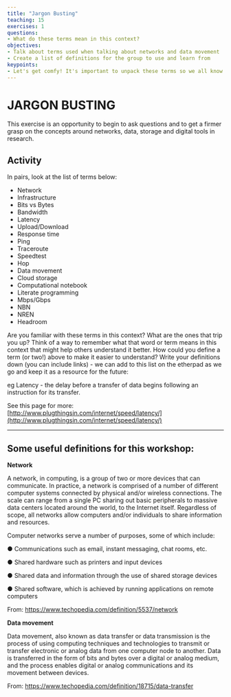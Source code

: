 ```yaml
---
title: "Jargon Busting"
teaching: 15
exercises: 1
questions:
- What do these terms mean in this context?
objectives:
- Talk about terms used when talking about networks and data movement
- Create a list of definitions for the group to use and learn from
keypoints:
- Let's get comfy! It's important to unpack these terms so we all know what we mean and can feel more confident talking about networks and data movement.
---
```


# JARGON BUSTING
 
This exercise is an opportunity to begin to ask questions and to get a firmer grasp on the concepts around networks, data, storage and digital tools in research.
 
## Activity
 
In pairs, look at the list of terms below:

- Network
- Infrastructure
- Bits vs Bytes
- Bandwidth
- Latency
- Upload/Download
- Response time
- Ping
- Traceroute
- Speedtest
- Hop
- Data movement
- Cloud storage
- Computational notebook
- Literate programming
- Mbps/Gbps
- NBN
- NREN
- Headroom

Are you familiar with these terms in this context? What are the ones that trip you up? Think of a way to remember what that word or term means in this context that might help others understand it better. How could you define a term (or two!) above to make it easier to understand? Write your definitions down (you can include links) - we can add to this list on the etherpad as we go and keep it as a resource for the future:
 
eg Latency - the delay before a transfer of data begins following an instruction for its transfer. 

See this page for more: [http://www.plugthingsin.com/internet/speed/latency/](http://www.plugthingsin.com/internet/speed/latency/)

---
## Some useful definitions for this workshop:

**Network**

A network, in computing, is a group of two or more devices that can communicate. In practice, a network is comprised of a number of different computer systems connected by physical and/or wireless connections. The scale can range from a single PC sharing out basic peripherals to massive data centers located around the world, to the Internet itself. Regardless of scope, all networks allow computers and/or individuals to share information and resources.

Computer networks serve a number of purposes, some of which include:

●	Communications such as email, instant messaging, chat rooms, etc.

●	Shared hardware such as printers and input devices

●	Shared data and information through the use of shared storage devices

●	Shared software, which is achieved by running applications on remote computers

From: https://www.techopedia.com/definition/5537/network

**Data movement**

Data movement, also known as data transfer or data transmission is the process of using computing techniques and technologies to transmit or transfer electronic or analog data from one computer node to another. Data is transferred in the form of bits and bytes over a digital or analog medium, and the process enables digital or analog communications and its movement between devices.

From: https://www.techopedia.com/definition/18715/data-transfer


 
